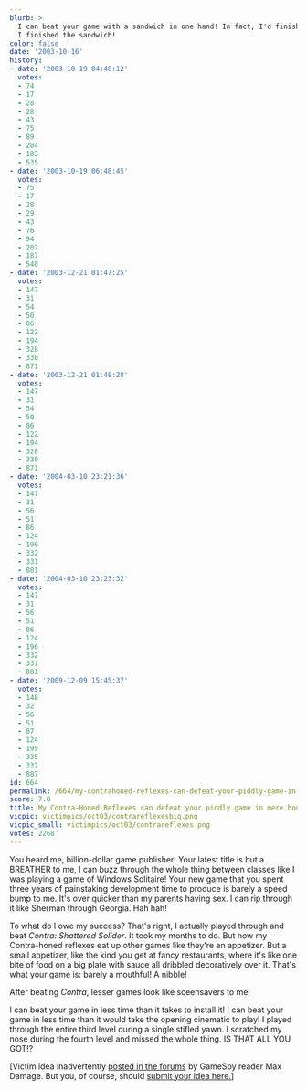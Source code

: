 ```yaml
---
blurb: >
  I can beat your game with a sandwich in one hand! In fact, I'd finish the game before
  I finished the sandwich!
color: false
date: '2003-10-16'
history:
- date: '2003-10-19 04:48:12'
  votes:
  - 74
  - 17
  - 28
  - 28
  - 43
  - 75
  - 89
  - 204
  - 183
  - 535
- date: '2003-10-19 06:48:45'
  votes:
  - 75
  - 17
  - 28
  - 29
  - 43
  - 76
  - 94
  - 207
  - 187
  - 548
- date: '2003-12-21 01:47:25'
  votes:
  - 147
  - 31
  - 54
  - 50
  - 86
  - 122
  - 194
  - 328
  - 330
  - 871
- date: '2003-12-21 01:48:28'
  votes:
  - 147
  - 31
  - 54
  - 50
  - 86
  - 122
  - 194
  - 328
  - 330
  - 871
- date: '2004-03-10 23:21:36'
  votes:
  - 147
  - 31
  - 56
  - 51
  - 86
  - 124
  - 196
  - 332
  - 331
  - 881
- date: '2004-03-10 23:23:32'
  votes:
  - 147
  - 31
  - 56
  - 51
  - 86
  - 124
  - 196
  - 332
  - 331
  - 881
- date: '2009-12-09 15:45:37'
  votes:
  - 148
  - 32
  - 56
  - 51
  - 87
  - 124
  - 199
  - 335
  - 332
  - 887
id: 664
permalink: /664/my-contrahoned-reflexes-can-defeat-your-piddly-game-in-mere-hours/
score: 7.8
title: My Contra-Honed Reflexes can defeat your piddly game in mere hours!
vicpic: victimpics/oct03/contrareflexesbig.png
vicpic_small: victimpics/oct03/contrareflexes.png
votes: 2268
---
```


You heard me, billion-dollar game publisher! Your latest title is but a
BREATHER to me, I can buzz through the whole thing between classes like
I was playing a game of Windows Solitaire! Your new game that you spent
three years of painstaking development time to produce is barely a speed
bump to me. It's over quicker than my parents having sex. I can rip
through it like Sherman through Georgia. Hah hah!

To what do I owe my success? That's right, I actually played through and
beat *Contra: Shattered Solider*. It took my months to do. But now my
Contra-honed reflexes eat up other games like they're an appetizer. But
a small appetizer, like the kind you get at fancy restaurants, where
it's like one bite of food on a big plate with sauce all dribbled
decoratively over it. That's what your game is: barely a mouthful! A
nibble!

After beating *Contra*, lesser games look like sceensavers to me!

I can beat your game in less time than it takes to install it! I can
beat your game in less time than it would take the opening cinematic to
play! I played through the entire third level during a single stifled
yawn. I scratched my nose during the fourth level and missed the whole
thing. IS THAT ALL YOU GOT!?

\[Victim idea inadvertently [posted in the
forums](http://web.archive.org/web/20031016000000/http://www.forumplanet.com/gamespy/topic.asp?fid=1422&tid=1190975)
by GameSpy reader Max Damage. But you, of course, should [submit your
idea
here.](http://web.archive.org/web/20031016000000/http://feedback.gamespy.com/)\]